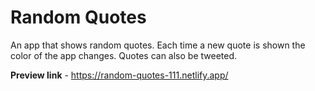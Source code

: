 # Random Quotes

An app that shows random quotes. Each time a new quote is shown the color of the app changes.
Quotes can also be tweeted.

**Preview link** - https://random-quotes-111.netlify.app/
